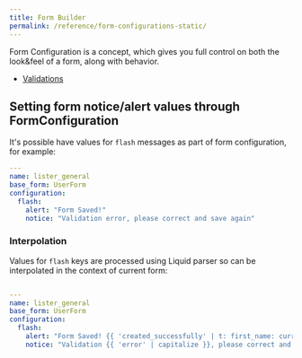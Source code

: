 ```yaml
---
title: Form Builder
permalink: /reference/form-configurations-static/
---
```


Form Configuration is a concept, which gives you full control on both the look&feel of a form, along with behavior.

* [Validations](/reference/form-configurations/validation)

## Setting form notice/alert values through FormConfiguration

It's possible have values for `flash` messages as part of form configuration, for example:

```yml
---
name: lister_general
base_form: UserForm
configuration:
  flash:
    alert: "Form Saved!"
    notice: "Validation error, please correct and save again"
```

### Interpolation

Values for `flash` keys are processed using Liquid parser so can be interpolated in the context of current form:

```yml

---
name: lister_general
base_form: UserForm
configuration:
  flash:
    alert: "Form Saved! {{ 'created_successfully' | t: first_name: current_user.first_name }} "
    notice: "Validation {{ 'error' | capitalize }}, please correct and save again"
```
